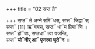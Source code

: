 +++
title = "02 सप्त ते"

+++
सप्त᳓ ते अग्ने समि᳓धस्, सप्त᳓ जिह्वा᳓स्  
सप्त᳓ [11]  ऋ᳓षयस्, सप्त᳓ धा᳓म प्रिया᳓णि ।   
सप्त᳓ हो᳓त्राः, सप्तधा᳓ त्वा यजन्ति,  
सप्त᳓ **यो᳓नीर् आ᳓ पृणस्वा घृते᳓न**  ॥